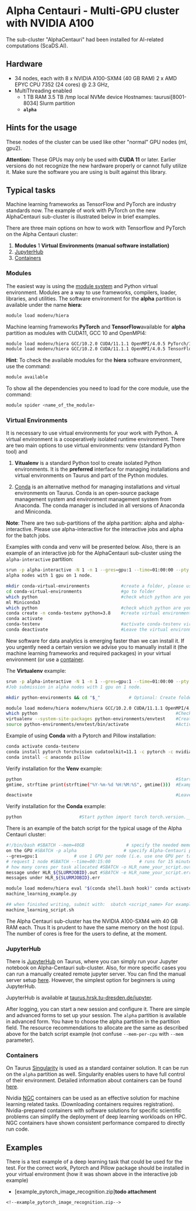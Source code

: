 # Alpha Centauri - Multi-GPU cluster with NVIDIA A100

The sub-cluster "AlphaCentauri" had been installed for AI-related computations (ScaDS.AI).

## Hardware

- 34 nodes, each with 8 x NVIDIA A100-SXM4 (40 GB RAM) 2 x AMD EPYC CPU 7352 (24 cores) @ 2.3 GHz,
- MultiThreading enabled
  - 1 TB RAM 3.5 TB /tmp local NVMe device Hostnames: taurusi\[8001-8034\] Slurm partition
  - **`alpha`**

## Hints for the usage

These nodes of the cluster can be used like other "normal" GPU nodes (ml, gpu2).

**Attention:** These GPUs may only be used with **CUDA 11** or later. Earlier versions do not
recognize the new hardware properly or cannot fully utilize it. Make sure the software you are using
is built against this library.

## Typical tasks

Machine learning frameworks as TensorFlow and PyTorch are industry
standards now. The example of work with PyTorch on the new AlphaCentauri sub-cluster is illustrated
below in brief examples.

There are three main options on how to work with Tensorflow and PyTorch on the Alpha Centauri
cluster:

1. **Modules**
1  **Virtual Environments (manual software installation)**
1. [JupyterHub](https://taurus.hrsk.tu-dresden.de/)
1. [Containers](../software/containers.md)

### Modules

The easiest way is using the [module system](../software/modules.md) and Python virtual environment.
Modules are a way to use frameworks, compilers, loader, libraries, and utilities. The software
environment for the **alpha** partition is available under the name **hiera**:

```Bash
module load modenv/hiera
```

Machine learning frameworks **PyTorch** and **TensorFlow**available for **alpha** partition as
modules with CUDA11, GCC 10 and OpenMPI4:

```Bash
module load modenv/hiera GCC/10.2.0 CUDA/11.1.1 OpenMPI/4.0.5 PyTorch/1.7.1
module load modenv/hiera GCC/10.2.0 CUDA/11.1.1 OpenMPI/4.0.5 TensorFlow/2.4.1
```

**Hint**: To check the available modules for the **hiera** software environment, use the command:

```Bash
module available
```

To show all the dependencies you need to load for the core module, use the command:

```Bash
module spider <name_of_the_module>
```

### Virtual Environments

It is necessary to use virtual environments for your work with Python. A virtual environment is a
cooperatively isolated runtime environment.  There are two main options to use virtual environments:
venv (standard Python tool) and

1. **Vitualenv** is a standard Python tool to create isolated Python environments. It is the
**preferred** interface for managing installations and virtual environments on Taurus and part of
the Python modules.

1. [Conda](https://conda.io/projects/conda/en/latest/user-guide/tasks/manage-environments.html#activating-an-environment)
is an alternative method for managing installations and virtual environments on Taurus. Conda is an
open-source package management system and environment management system from Anaconda. The conda
manager is included in all versions of Anaconda and Miniconda.

**Note**: There are two sub-partitions of the alpha partition: alpha and
alpha-interactive. Please use alpha-interactive for the interactive jobs and alpha for the batch
jobs.

Examples with conda and venv will be presented below. Also, there is an example of an interactive
job for the AlphaCentauri sub-cluster using the `alpha-interactive` partition:

```Bash
srun -p alpha-interactive -N 1 -n 1 --gres=gpu:1 --time=01:00:00 --pty bash  # Job submission in
alpha nodes with 1 gpu on 1 node.

mkdir conda-virtual-environments            #create a folder, please use Workspaces!
cd conda-virtual-environments               #go to folder
which python                                #check which python are you using ml modenv/hiera
ml Miniconda3
which python                                #check which python are you using now
conda create -n conda-testenv python=3.8    #create virtual environment with the name conda-testenv and Python version 3.8
conda activate
conda-testenv                               #activate conda-testenv virtual environment
conda deactivate                            #Leave the virtual environment
```

New software for data analytics is emerging faster than we can install it. If you urgently need a
certain version we advise you to manually install it (the machine learning frameworks and required
packages) in your virtual environment (or use a [container](../software/containers.md).

The **Virtualenv** example:

```Bash
srun -p alpha-interactive -N 1 -n 1 --gres=gpu:1 --time=01:00:00 --pty bash
#Job submission in alpha nodes with 1 gpu on 1 node.

mkdir python-environments && cd "$_"           # Optional: Create folder. Please use Workspaces!

module load modenv/hiera modenv/hiera GCC/10.2.0 CUDA/11.1.1 OpenMPI/4.0.5 Python/3.8.6   #Changing the environment and load necessary modules
which python                                                     #Check which python are you using
virtualenv --system-site-packages python-environments/envtest    #Create virtual environment
source python-environments/envtest/bin/activate                  #Activate virtual environment. Example output: (envtest) bash-4.2$
```

Example of using **Conda** with a Pytorch and Pillow installation:

```Bash
conda activate conda-testenv
conda install pytorch torchvision cudatoolkit=11.1 -c pytorch -c nvidia
conda install -c anaconda pillow
```

Verify installation for the **Venv** example:

```Bash
python                                                           #Start python from time import
gmtime, strftime print(strftime("%Y-%m-%d %H:%M:%S", gmtime()))  #Example output: 2019-11-18 13:54:16

deactivate                                                       #Leave the virtual environment
```

Verify installation for the **Conda** example:

```Bash
python                      #Start python import torch torch.version.__version__   #Example output: 1.8.1
```

There is an example of the batch script for the typical usage of the Alpha Centauri cluster:

```Bash
#!/bin/bash #SBATCH --mem=40GB                # specify the needed memory. Same amount memory as
on the GPU #SBATCH -p alpha                  # specify Alpha-Centauri partition #SBATCH
--gres=gpu:1              # use 1 GPU per node (i.e. use one GPU per task) #SBATCH --nodes=1
# request 1 node #SBATCH --time=00:15:00           # runs for 15 minutes #SBATCH -c 2
# how many cores per task allocated #SBATCH -o HLR_name_your_script.out        # save output
message under HLR_${SLURMJOBID}.out #SBATCH -e HLR_name_your_script.err        # save error
messages under HLR_${SLURMJOBID}.err

module load modenv/hiera eval "$(conda shell.bash hook)" conda activate conda-testenv && python
machine_learning_example.py

## when finished writing, submit with:  sbatch <script_name> For example: sbatch
machine_learning_script.sh
```

The Alpha Centauri sub-cluster has the NVIDIA A100-SXM4 with 40 GB RAM each. Thus It is prudent to
have the same memory on the host (cpu). The number of cores is free for the users to define, at the
moment.

### JupyterHub

There is [JupyterHub](../access/jupyterhub.md) on Taurus, where you can simply run
your Jupyter notebook on Alpha-Centauri sub-cluster. Also, for more specific cases you can run a
manually created remote jupyter server. You can find the manual server setup
[here](../software/deep_learning.md). However, the simplest option for beginners is using
JupyterHub.

JupyterHub is available at
[taurus.hrsk.tu-dresden.de/jupyter](https://taurus.hrsk.tu-dresden.de/jupyter).

After logging, you can start a new session and configure it. There are simple and advanced forms to
set up your session. The `alpha` partition is available in advanced form. You have to choose the
alpha partition in the partition field. The resource recommendations to allocate are
the same as described above for the batch script example (not confuse `--mem-per-cpu` with `--mem`
parameter).

### Containers

On Taurus [Singularity](https://sylabs.io/) is used as a standard container
solution. It can be run on the `alpha` partition as well. Singularity enables users to have full
control of their environment. Detailed information about containers can be found
[here](../software/containers.md).

Nvidia
[NGC](https://developer.nvidia.com/blog/how-to-run-ngc-deep-learning-containers-with-singularity/)
containers can be used as an effective solution for machine learning related tasks. (Downloading
containers requires registration).  Nvidia-prepared containers with software solutions for specific
scientific problems can simplify the deployment of deep learning workloads on HPC. NGC containers
have shown consistent performance compared to directly run code.

## Examples

There is a test example of a deep learning task that could be used for the test. For the correct
work, Pytorch and Pillow package should be installed in your virtual environment (how it was shown
above in the interactive job example)

- [example_pytorch_image_recognition.zip]**todo attachment**
<!--%ATTACHURL%/example_pytorch_image_recognition.zip:-->
    <!--example_pytorch_image_recognition.zip-->
